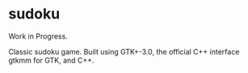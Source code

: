 # sudoku

Work in Progress.

Classic sudoku game. Built using GTK+-3.0, the official C++ interface gtkmm for GTK, and C++.
